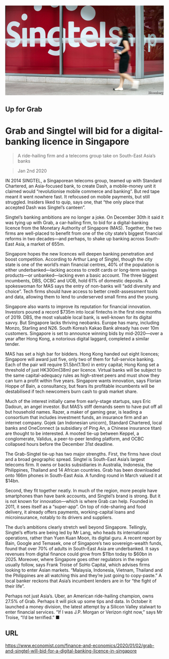 ![](./images/20200104_FNP501.jpg)

## Up for Grab

# Grab and Singtel will bid for a digital-banking licence in Singapore

> A ride-hailing firm and a telecoms group take on South-East Asia’s banks

> Jan 2nd 2020

IN 2014 SINGTEL, a Singaporean telecoms group, teamed up with Standard Chartered, an Asia-focused bank, to create Dash, a mobile-money unit it claimed would “revolutionise mobile commerce and banking”. But red tape meant it went nowhere fast. It refocused on mobile payments, but still struggled. Insiders liked to quip, says one, that “the only place that accepted Dash was Singtel’s canteen”.

Singtel’s banking ambitions are no longer a joke. On December 30th it said it was tying up with Grab, a car-hailing firm, to bid for a digital-banking licence from the Monetary Authority of Singapore (MAS). Together, the two firms are well-placed to benefit from one of the city state’s biggest financial reforms in two decades—and perhaps, to shake up banking across South-East Asia, a market of 655m.

Singapore hopes the new licences will deepen banking penetration and boost competition. According to Arthur Lang of Singtel, though the city state is one of the world’s main financial centres, 40% of the population is either underbanked—lacking access to credit cards or long-term savings products—or unbanked—lacking even a basic account. The three biggest incumbents, DBS, OCBC and UOB, hold 61% of domestic deposits. A spokeswoman for MAS says the entry of non-banks will “add diversity and choice”. Tech firms should have access to better credit-assessment tools and data, allowing them to lend to underserved small firms and the young.

Singapore also wants to improve its reputation for financial innovation. Investors poured a record $735m into local fintechs in the first nine months of 2019. DBS, the most valuable local bank, is well-known for its digital savvy. But Singapore lacks thriving neobanks. Europe has many, including Monzo, Starling and N26. South Korea’s Kakao Bank already has over 10m customers. Singapore is set to announce winning bids by mid-2020—over a year after Hong Kong, a notorious digital laggard, completed a similar tender.

MAS has set a high bar for bidders. Hong Kong handed out eight licences; Singapore will award just five, only two of them for full-service banking. Each of the pair will require S$1.5bn ($1.1bn) in entry capital; Hong Kong set a threshold of just HK$300m ($38m) per licence. Virtual banks will be subject to the same capital-adequacy rules as high-street peers and must show they can turn a profit within five years. Singapore wants innovation, says Florian Hoppe of Bain, a consultancy, but fears its profitable incumbents will be destabilised if tech newcomers burn cash to grab market share.

Much of the interest initially came from early-stage startups, says Eric Dadoun, an angel investor. But MAS’s stiff demands seem to have put off all but household names. Razer, a maker of gaming gear, is leading a consortium that includes investment funds, an insurance firm and an internet company. Gojek (an Indonesian unicorn), Standard Chartered, local banks and OneConnect (a subsidiary of Ping An, a Chinese insurance titan) are thought to be interested. A mooted tie-up between Keppel, a conglomerate, Validus, a peer-to-peer lending platform, and OCBC collapsed hours before the December 31st deadline.

The Grab-Singtel tie-up has two major strengths. First, the firms have clout and a broad geographic spread. Singtel is South-East Asia’s largest telecoms firm. It owns or backs subsidiaries in Australia, Indonesia, the Philippines, Thailand and 14 African countries. Grab has been downloaded onto 166m phones in South-East Asia. A funding round in March valued it at $14bn.

Second, they fit together neatly. In much of the region, more people have smartphones than have bank accounts, and Singtel’s brand is strong. But it is not known for innovation—which is where Grab can help. Founded in 2011, it sees itself as a “super-app”. On top of ride-sharing and food delivery, it already offers payments, working-capital loans and microinsurance, notably to its drivers and suppliers.

The duo’s ambitions clearly stretch well beyond Singapore. Tellingly, Singtel’s efforts are being led by Mr Lang, who heads its international operations, rather than Yuen Kuan Moon, its digital guru. A recent report by Bain, Google and Temasek, one of Singapore’s two sovereign-wealth funds, found that over 70% of adults in South-East Asia are underbanked. It says revenues from digital finance could grow from $11bn today to $60bn in 2025. Moreover, where Singapore goes other regulators in the region usually follow, says Frank Troise of SoHo Capital, which advises firms looking to enter Asian markets. “Malaysia, Indonesia, Vietnam, Thailand and the Philippines are all watching this and they’re just going to copy-paste.” A local banker reckons that Asia’s incumbent lenders are in for “the fight of their life”.

Perhaps not just Asia’s. Uber, an American ride-hailing champion, owns 27.5% of Grab. Perhaps it will pick up some tips and data. In October it launched a money division, the latest attempt by a Silicon Valley stalwart to enter financial services. “If I was J.P. Morgan or Verizon right now,” says Mr Troise, “I’d be terrified.” ■

## URL

https://www.economist.com/finance-and-economics/2020/01/02/grab-and-singtel-will-bid-for-a-digital-banking-licence-in-singapore
